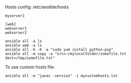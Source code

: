 Hosts config: /etc/ansible/hosts
```
myserver1

[web]
webserver1
webserver2
```

```
ansible all -a ls
ansible web -a ls
ansible all -b -K -a "sudo yum install python-pip"
ansible all -m copy -a "src=~/mylocalfolder/somefile.txt dest=/tmp/somefile.txt"
```
To use custom hosts file:
```
ansible all -m "javac -version" -i mycustomhosts.txt
``` 
